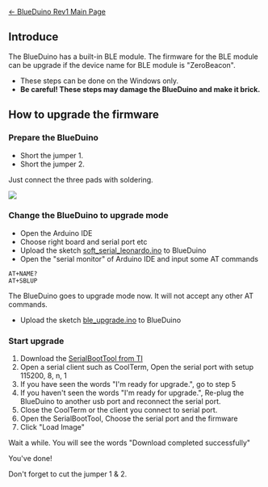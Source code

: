 [← BlueDuino Rev1 Main Page](/BlueDuino_rev1 "wikilink")

## Introduce

The BlueDuino has a built-in BLE module. The firmware for the BLE module
can be upgrade if the device name for BLE module is "ZeroBeacon".

  - These steps can be done on the Windows only.
  - **Be careful\! These steps may damage the BlueDuino and make it
    brick.**

## How to upgrade the firmware

### Prepare the BlueDuino

  - Short the jumper 1.
  - Short the jumper 2.

Just connect the three pads with soldering.

<img src="http://abcdn1.qiniudn.com/blueduino-jumper.png" />

### Change the BlueDuino to upgrade mode

  - Open the Arduino IDE
  - Choose right board and serial port etc
  - Upload the sketch
    [soft_serial_leonardo.ino](https://gist.github.com/volca/6333732)
    to BlueDuino
  - Open the "serial monitor" of Arduino IDE and input some AT commands

<!-- end list -->

    AT+NAME?
    AT+SBLUP

The BlueDuino goes to upgrade mode now. It will not accept any other AT
commands.

  - Upload the sketch
    [ble_upgrade.ino](https://gist.github.com/volca/9f8afd841ac88db4967a)
    to BlueDuino

### Start upgrade

1.  Download the [SerialBootTool from
    TI](http://processors.wiki.ti.com/images/6/64/SerialBootTool_1_3_2.zip)
2.  Open a serial client such as CoolTerm, Open the serial port with
    setup 115200, 8, n, 1
3.  If you have seen the words "I'm ready for upgrade.", go to step 5
4.  If you haven't seen the words "I'm ready for upgrade.", Re-plug the
    BlueDuino to another usb port and reconnect the serial port.
5.  Close the CoolTerm or the client you connect to serial port.
6.  Open the SerialBootTool, Choose the serial port and the firmware
7.  Click "Load Image"

Wait a while. You will see the words "Download completed successfully"

You've done\!

Don't forget to cut the jumper 1 & 2.